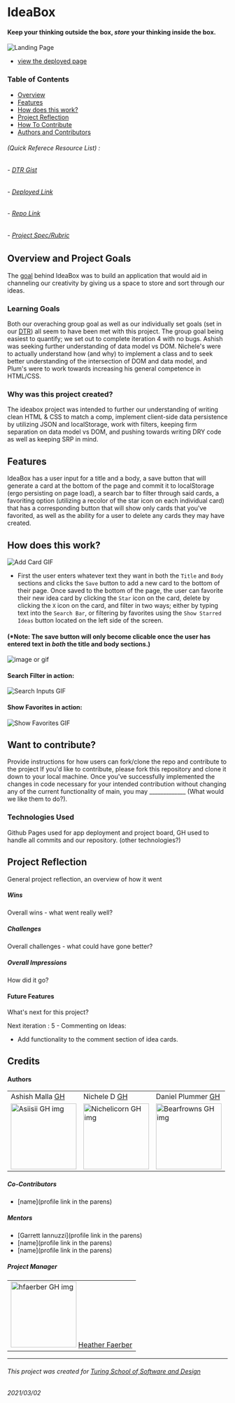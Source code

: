 # IdeaBox
#### Keep your thinking outside the box, *store* your thinking inside the box.
![Landing Page](readme-img-folder/addFirstBox.gif)
- [view the deployed page](https://asiisii.github.io/ideabox-boilerplate/)

### Table of Contents
- [Overview](#overview-and-project-goals)
- [Features](#features)
- [How does this work?](#how-does-this-work)
- [Project Reflection](#project-reflection)
- [How To Contribute](#want-to-contribute)
- [Authors and Contributors](#credits)

###### (Quick Referece Resource List) :
###### - [DTR Gist](https://gist.github.com/asiisii/0df07c5bde6dd624e05df347219bfe42)
###### - [Deployed Link](https://asiisii.github.io/ideabox-boilerplate/)
###### - [Repo Link](https://github.com/asiisii/ideabox-boilerplate)
###### - [Project Spec/Rubric](https://frontend.turing.io/projects/module-1/ideabox-group.html)

## Overview and Project Goals
   The [goal](https://frontend.turing.io/projects/module-1/ideabox-group.html) behind IdeaBox was to build an application that would aid in channeling our creativity by giving us a space to store and sort through our ideas.

### Learning Goals
   Both our overaching group goal as well as our individually set goals (set in our [DTR](https://gist.github.com/asiisii/0df07c5bde6dd624e05df347219bfe42)) all seem to have been met with this project. The group goal being easiest to quantify; we set out to complete iteration 4 with no bugs. Ashish was seeking further understanding of data model vs DOM. Nichele's were to actually understand how (and why) to implement a class and to seek better understanding of the intersection of DOM and data model, and Plum's were to work towards increasing his general competence in HTML/CSS.

### Why was this project created?
   The ideabox project was intended to further our understanding of writing clean HTML & CSS to match a comp, implement client-side data persistence by utilizing JSON and localStorage, work with filters, keeping firm separation on data model vs DOM, and pushing towards writing DRY code as well as keeping SRP in mind.

## Features
   IdeaBox has a user input for a title and a body, a save button that will generate a card at the bottom of the page and commit it to localStorage (ergo persisting on page load), a search bar to filter through said cards, a favoriting option (utilizing a recolor of the star icon on each individual card) that has a corresponding button that will show only cards that you've favorited, as well as the ability for a user to delete any cards they may have created.

## How does this work?
![Add Card GIF](readme-img-folder/addPope.gif)
- First the user enters whatever text they want in both the `Title` and `Body` sections and clicks the `Save` button to add a new card to the bottom of their page. Once saved to the bottom of the page, the user can favorite their new idea card by clicking the `Star` icon on the card, delete by clicking the `X` icon on the card, and filter in two ways; either by typing text into the `Search Bar`, or filtering by favorites using the `Show Starred Ideas` button located on the left side of the screen.


#### (*Note: The save button will only become clicable once the user has entered text in *both* the title and body sections.) 
![image or gif](readme-img-folder/saveDisabled.gif)

#### Search Filter in action:
![Search Inputs GIF](readme-img-folder/searchInputs.gif)

#### Show Favorites in action:
![Show Favorites GIF](readme-img-folder/showFavorites.gif)

## Want to contribute?
Provide instructions for how users can fork/clone the repo and contribute to the project
If you'd like to contribute, please fork this repository and clone it down to your local machine. Once you've successfully implemented the changes in code necessary for your intended contribution without changing any of the current functionality of main, you may _____________ (What would we like them to do?).

### Technologies Used
Github Pages used for app deployment and project board, GH used to handle all commits and our repository. (other technologies?)

## Project Reflection
General project reflection, an overview of how it went

##### Wins
Overall wins - what went really well?

##### Challenges
Overall challenges - what could have gone better?

##### Overall Impressions
How did it go?

#### Future Features
What's next for this project?

Next iteration : 5 - Commenting on Ideas:
- Add functionality to the comment section of idea cards.

## Credits
#### Authors
<table>
    <tr>
        <td> Ashish Malla <a href="https://github.com/asiisii">GH</td>
         <td> Nichele D <a href="https://github.com/nichelicorn">GH</td>
         <td> Daniel Plummer <a href="https://github.com/bearfrowns">GH</td>
    </tr>
    </tr>
    <td><img src="https://avatars.githubusercontent.com/u/36644181?s=400&u=bac07fd62de7d01a09ce8f27f88590d5caa202df&v=4" alt="Asiisii GH img"
 width="150" height="auto" /></td>

<td><img src="https://avatars.githubusercontent.com/u/63027000?s=400&u=c8de3fb06a34aa98a4ceb53a507136da3b6743e9&v=4" alt="Nichelicorn GH img"
 width="150" height="auto" /></td>

<td><img src="https://avatars3.githubusercontent.com/u/67286509?s=460&u=4ff9a9bc67d00b454308d5fb3d09797939576ac3&v=4" alt="Bearfrowns GH img"
 width="150" height="auto" /></td>
</tr>
</table>

##### Co-Contributors
- [name](profile link in the parens)
##### Mentors
- [Garrett Iannuzzi](profile link in the parens)
- [name](profile link in the parens)
- [name](profile link in the parens)
##### Project Manager
<table>
    <tr>
        <td><img src="https://avatars.githubusercontent.com/u/48163945?s=400&u=3b21c393ae112212f673cb4726fcec4d4a7d0d3b&v=4" alt="hfaerber GH img"
 width="150" height="auto" />  <a href="https://github.com/hfaerber">Heather Faerber</td>
    </tr>
</table>

<!-- - [name](profile link in the parens) -->
**************************************************************************
###### This project was created for [Turing School of Software and Design](https://turing.io/)
###### 2021/03/02
